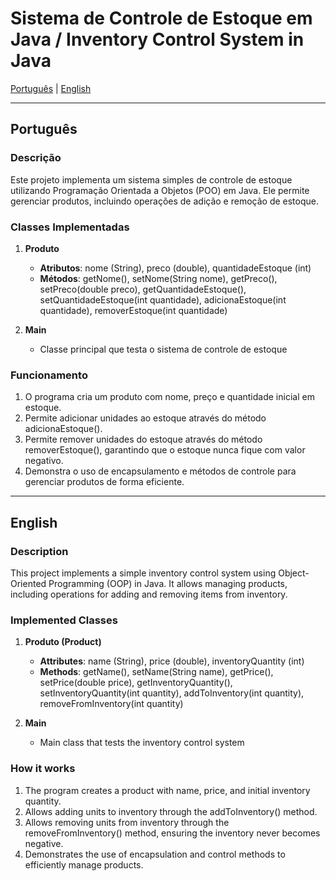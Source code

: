 # Sistema de Controle de Estoque em Java / Inventory Control System in Java

[Português](#português) | [English](#english)

---

<a id="português"></a>
## Português

### Descrição
Este projeto implementa um sistema simples de controle de estoque utilizando Programação Orientada a Objetos (POO) em Java. Ele permite gerenciar produtos, incluindo operações de adição e remoção de estoque.

### Classes Implementadas
1. **Produto**
   - **Atributos**: nome (String), preco (double), quantidadeEstoque (int)
   - **Métodos**: getNome(), setNome(String nome), getPreco(), setPreco(double preco), getQuantidadeEstoque(), setQuantidadeEstoque(int quantidade), adicionaEstoque(int quantidade), removerEstoque(int quantidade)

2. **Main**
   - Classe principal que testa o sistema de controle de estoque

### Funcionamento
1. O programa cria um produto com nome, preço e quantidade inicial em estoque.
2. Permite adicionar unidades ao estoque através do método adicionaEstoque().
3. Permite remover unidades do estoque através do método removerEstoque(), garantindo que o estoque nunca fique com valor negativo.
4. Demonstra o uso de encapsulamento e métodos de controle para gerenciar produtos de forma eficiente.

---

<a id="english"></a>
## English

### Description
This project implements a simple inventory control system using Object-Oriented Programming (OOP) in Java. It allows managing products, including operations for adding and removing items from inventory.

### Implemented Classes
1. **Produto (Product)**
   - **Attributes**: name (String), price (double), inventoryQuantity (int)
   - **Methods**: getName(), setName(String name), getPrice(), setPrice(double price), getInventoryQuantity(), setInventoryQuantity(int quantity), addToInventory(int quantity), removeFromInventory(int quantity)

2. **Main**
   - Main class that tests the inventory control system

### How it works
1. The program creates a product with name, price, and initial inventory quantity.
2. Allows adding units to inventory through the addToInventory() method.
3. Allows removing units from inventory through the removeFromInventory() method, ensuring the inventory never becomes negative.
4. Demonstrates the use of encapsulation and control methods to efficiently manage products.

